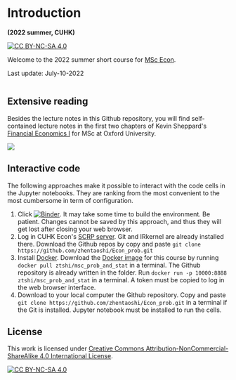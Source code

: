 # Introduction

**(2022 summer, CUHK)**

[![CC BY-NC-SA 4.0][cc-by-nc-sa-shield]][cc-by-nc-sa]

Welcome to the 2022 summer short course for [MSc Econ](https://admission.econ.cuhk.edu.hk/pg/master-economics/).

<!-- <iframe
  src="https://admission.econ.cuhk.edu.hk/pg/master-economics/"
  style="width:100%; height:600px;"
></iframe> -->


Last update: July-10-2022

```{tableofcontents}
```


## Extensive reading
Besides the lecture notes in this Github repository, you will find self-contained lecture notes in the first two chapters of
Kevin Sheppard's [Financial Economics I](https://www.kevinsheppard.com/teaching/mfe/notes/) for MSc at Oxford University.


![](https://github.com/zhentaoshi/Econ_prob/blob/master/macau.jpg)


## Interactive code

The following approaches make it possible to interact with the code cells in the Jupyter notebooks. They are ranking from the most convenient to the most cumbersome in term of configuration.


1. Click [![Binder](https://mybinder.org/badge_logo.svg)](https://mybinder.org/v2/gh/zhentaoshi/Econ_prob/HEAD). It may take some time to build the environment. Be patient. Changes cannot be saved by this approach, and thus they will get lost after closing your web browser.
2. Log in CUHK Econ's [SCRP server](https://scrp-login-2.econ.cuhk.edu.hk/jupyter). Git and IRkernel are already installed there. Download the Github repos by copy and paste `git clone https://github.com/zhentaoshi/Econ_prob.git`
3. Install [Docker](https://docs.docker.com/get-docker/). Download the [Docker image](https://hub.docker.com/repository/docker/ztshi/msc_prob_and_stat) for this course by running `docker pull ztshi/msc_prob_and_stat` in a terminal. The Github repository is already written in the folder. Run `docker run -p 10000:8888 ztshi/msc_prob_and_stat` in a terminal. A token must be copied to log in the web browser interface.
4. Download to your local computer the Github repository. Copy and paste `git clone https://github.com/zhentaoshi/Econ_prob.git` in a terminal if the Git is installed. Jupyter notebook must be installed to run the cells.



## License


This work is licensed under
[Creative Commons Attribution-NonCommercial-ShareAlike 4.0 International License][cc-by-nc-sa].

[![CC BY-NC-SA 4.0][cc-by-nc-sa-image]][cc-by-nc-sa]

[cc-by-nc-sa]: http://creativecommons.org/licenses/by-nc-sa/4.0/
[cc-by-nc-sa-image]: https://licensebuttons.net/l/by-nc-sa/4.0/88x31.png
[cc-by-nc-sa-shield]: https://img.shields.io/badge/License-CC%20BY--NC--SA%204.0-lightgrey.svg
